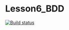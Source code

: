 # Lesson6_BDD
[![Build status](https://ci.appveyor.com/api/projects/status/6u4b0br061x1bylh?svg=true)](https://ci.appveyor.com/project/ElenaMughi/lesson6-bdd)
